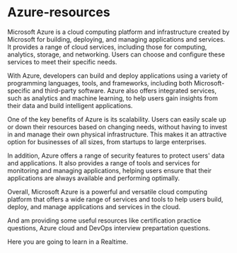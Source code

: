 # Azure-resources
Microsoft Azure is a cloud computing platform and infrastructure created by Microsoft for building, deploying, and managing applications and services. It provides a range of cloud services, including those for computing, analytics, storage, and networking. Users can choose and configure these services to meet their specific needs.

With Azure, developers can build and deploy applications using a variety of programming languages, tools, and frameworks, including both Microsoft-specific and third-party software. Azure also offers integrated services, such as analytics and machine learning, to help users gain insights from their data and build intelligent applications.

One of the key benefits of Azure is its scalability. Users can easily scale up or down their resources based on changing needs, without having to invest in and manage their own physical infrastructure. This makes it an attractive option for businesses of all sizes, from startups to large enterprises.

In addition, Azure offers a range of security features to protect users' data and applications. It also provides a range of tools and services for monitoring and managing applications, helping users ensure that their applications are always available and performing optimally.

Overall, Microsoft Azure is a powerful and versatile cloud computing platform that offers a wide range of services and tools to help users build, deploy, and manage applications and services in the cloud.

And am providing some useful resources like certification practice questions, Azure cloud and DevOps interview prepartation questions.

Here you are going to learn in a Realtime.
